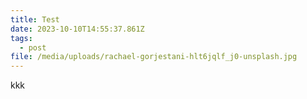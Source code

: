 ```yaml
---
title: Test
date: 2023-10-10T14:55:37.861Z
tags:
  - post
file: /media/uploads/rachael-gorjestani-hlt6jqlf_j0-unsplash.jpg
---
```

k﻿kk